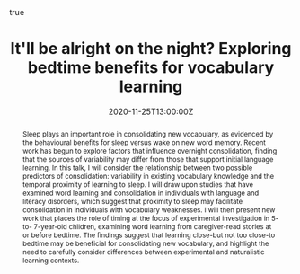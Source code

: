 ---
abstract: "Sleep plays an important role in consolidating new vocabulary, as evidenced by the behavioural benefits for sleep versus wake on new word memory. Recent work has begun to explore factors that influence overnight consolidation, finding that the sources of variability may differ from those that support initial language learning. In this talk, I will consider the relationship between two possible predictors of consolidation: variability in existing vocabulary knowledge and the temporal proximity of learning to sleep. I will draw upon studies that have examined word learning and consolidation in individuals with language and literacy disorders, which suggest that proximity to sleep may facilitate consolidation in individuals with vocabulary weaknesses. I will then present new work that places the role of timing at the focus of experimental investigation in 5- to- 7-year-old children, examining word learning from caregiver-read stories at or before bedtime. The findings suggest that learning close-but not too close-to bedtime may be beneficial for consolidating new vocabulary, and highlight the need to carefully consider differences between experimental and naturalistic learning contexts."
address:
  city: ""
  country: ""
  postcode: ""
  region: ""
  street: ""
all_day: 
authors: 
- admin
date: "2020-11-25T13:00:00Z"
date_end: "2020-11-25T14:00:00Z"
event: UCL Language and Cognition Seminar
event_url: 
featured: false
image:
  caption: 'Image credit: []())'
  focal_point: Right
location: Online
math: true
projects:
publishDate: "2017-01-01T00:00:00Z"
slides: 
summary: 
tags:
title: "It'll be alright on the night? Exploring bedtime benefits for vocabulary learning"
url_code: ""
url_pdf: ""
url_poster: ""
url_video: ""
url_dataset: 
---
